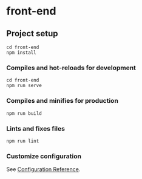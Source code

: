 # front-end

## Project setup
```
cd front-end
npm install
```

### Compiles and hot-reloads for development
```
cd front-end
npm run serve
```

### Compiles and minifies for production
```
npm run build
```

### Lints and fixes files
```
npm run lint
```

### Customize configuration
See [Configuration Reference](https://cli.vuejs.org/config/).
